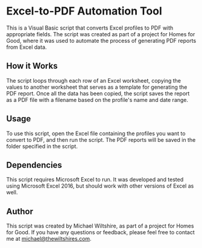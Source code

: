 # Excel-to-PDF Automation Tool

This is a Visual Basic script that converts Excel profiles to PDF with appropriate fields. The script was created as part of a project for Homes for Good, where it was used to automate the process of generating PDF reports from Excel data.

## How it Works
The script loops through each row of an Excel worksheet, copying the values to another worksheet that serves as a template for generating the PDF report. Once all the data has been copied, the script saves the report as a PDF file with a filename based on the profile's name and date range.

## Usage
To use this script, open the Excel file containing the profiles you want to convert to PDF, and then run the script. The PDF reports will be saved in the folder specified in the script.

## Dependencies
This script requires Microsoft Excel to run. It was developed and tested using Microsoft Excel 2016, but should work with other versions of Excel as well.

## Author
This script was created by Michael Wiltshire, as part of a project for Homes for Good. If you have any questions or feedback, please feel free to contact me at michael@thewiltshires.com.
